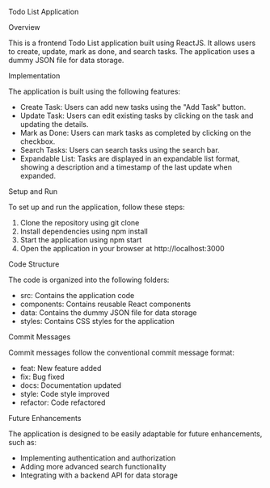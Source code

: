 Todo List Application

Overview

This is a frontend Todo List application built using ReactJS. It allows users to create, update, mark as done, and search tasks. The application uses a dummy JSON file for data storage.

Implementation

The application is built using the following features:

- Create Task: Users can add new tasks using the "Add Task" button.
- Update Task: Users can edit existing tasks by clicking on the task and updating the details.
- Mark as Done: Users can mark tasks as completed by clicking on the checkbox.
- Search Tasks: Users can search tasks using the search bar.
- Expandable List: Tasks are displayed in an expandable list format, showing a description and a timestamp of the last update when expanded.

Setup and Run

To set up and run the application, follow these steps:

1. Clone the repository using git clone <repository-url>
2. Install dependencies using npm install
3. Start the application using npm start
4. Open the application in your browser at http://localhost:3000

Code Structure

The code is organized into the following folders:

- src: Contains the application code
- components: Contains reusable React components
- data: Contains the dummy JSON file for data storage
- styles: Contains CSS styles for the application

Commit Messages

Commit messages follow the conventional commit message format:

- feat: New feature added
- fix: Bug fixed
- docs: Documentation updated
- style: Code style improved
- refactor: Code refactored

Future Enhancements

The application is designed to be easily adaptable for future enhancements, such as:

- Implementing authentication and authorization
- Adding more advanced search functionality
- Integrating with a backend API for data storage
